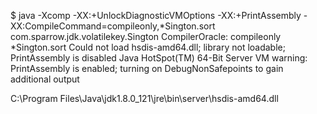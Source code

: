 $ java -Xcomp -XX:+UnlockDiagnosticVMOptions -XX:+PrintAssembly -XX:CompileCommand=compileonly,*Sington.sort com.sparrow.jdk.volatilekey.Sington
CompilerOracle: compileonly *Sington.sort
Could not load hsdis-amd64.dll; library not loadable; PrintAssembly is disabled
Java HotSpot(TM) 64-Bit Server VM warning: PrintAssembly is enabled; turning on DebugNonSafepoints to gain additional output

C:\Program Files\Java\jdk1.8.0_121\jre\bin\server\hsdis-amd64.dll
